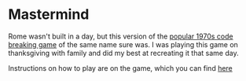 # Mastermind
Rome wasn't built in a day, but this version of the [popular 1970s code breaking game](https://en.wikipedia.org/wiki/Mastermind_(board_game)) of the same name sure was. I was playing this game on thanksgiving with family and did my best at recreating it that same day.

Instructions on how to play are on the game, which you can find [here](https://main.d21udxm8rad8sx.amplifyapp.com/)
